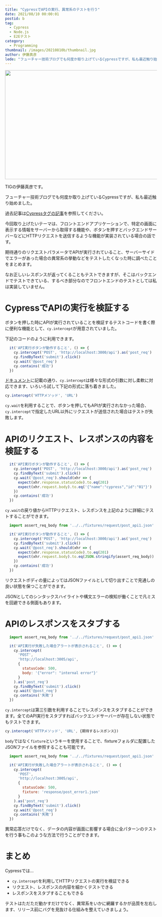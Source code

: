 ```yaml
---
title: "CypressでAPIの実行、異常系のテストを行う"
date: 2021/08/10 00:00:01
postid: b
tag:
  - Cypress
  - Node.js
  - E2Eテスト
category:
  - Programming
thumbnail: /images/20210810b/thumbnail.jpg
author: 伊藤真彦
lede: "フューチャー技術ブログでも何度か取り上げているCypressですが、私も最近触り始めました。今回取り上げたいテーマは、フロントエンドアプリケーションで、特定の画面に表示する情報をサーバーから取得する機能や、ボタンを押すとバックエンドサーバーなどにHTTPリクエストを送信するような機能が実装されている場合の話です。"
---
```


<img src="/images/20210810b/landscape-2022147_640.jpg" alt="" title="Artturi MäntysaariによるPixabayからの画像" width="640" height="360" loading="lazy">

TIGの伊藤真彦です。

フューチャー技術ブログでも何度か取り上げているCypressですが、私も最近触り始めました。

過去記事は[Cypressタグの記事](https://future-architect.github.io/tags/Cypress/)を参照してください。

今回取り上げたいテーマは、フロントエンドアプリケーションで、特定の画面に表示する情報をサーバーから取得する機能や、ボタンを押すとバックエンドサーバーなどにHTTPリクエストを送信するような機能が実装されている場合の話です。

期待通りのリクエストパラメータでAPIが実行されていること、サーバーサイドでエラーがあった場合の異常系の挙動などをテストしたくなった時に調べたことをまとめます。

なお正しいレスポンスが返ってくることもテストできますが、そこはバックエンドでテストできている、するべき部分なのでフロントエンドのテストとしては私は実装していません。

# CypressでAPIの実行を検証する

ボタンを押した時にAPIが実行されていることを検証するテストコードを書く際に便利な機能として、`cy.intercept`が用意されていました。

下記のコードのように利用できます。

```js main.ts
  it('API実行ボタンが動作すること', () => {
    cy.intercept('POST', 'http://localhost:3000/api').as('post_req')
    cy.findByText('submit').click()
    cy.wait('@post_req')
    cy.contains('成功')
  })
```

[ドキュメント](https://docs.cypress.io/api/commands/intercept#Syntax)に記載の通り、`cy.intercept`は様々な形式の引数に対し柔軟に対応できます、いろいろ試して下記の形式に落ち着きました。

```js main.ts
cy.intercept('HTTPメソッド', 'URL')
```

`cy.wait`を利用することで、ボタンを押してもAPIが実行されなかった場合、`cy.intercept`で指定したURL以外にリクエストが送信された場合はテストが失敗します。

# APIのリクエスト、レスポンスの内容を検証する
```js main.ts
  it('API実行ボタンが動作すること', () => {
    cy.intercept('POST', 'http://localhost:3000/api').as('post_req')
    cy.findByText('submit').click()
    cy.wait('@post_req').should(xhr => {
      expect(xhr.response.statusCode).to.eq(201)
      expect(xhr.request.body).to.eq('{"name":"cypress","id":"01"}')
    })
    cy.contains('成功')
  })
```

`cy.wait`の戻り値からHTTPリクエスト、レスポンスを上記のように詳細にテストすることができます。

```js main.ts
  import assert_req_body from '../../fixtures/request/post_api1.json'

  it('API実行ボタンが動作すること', () => {
    cy.intercept('POST', 'http://localhost:3000/api').as('post_req')
    cy.findByText('submit').click()
    cy.wait('@post_req').should(xhr => {
      expect(xhr.response.statusCode).to.eq(201)
      expect(xhr.request.body).to.eq(JSON.stringify(assert_req_body))
    })
    cy.contains('成功')
  })
```

リクエストボディの量によってはJSONファイルとして切り出すことで見通しの良い状態を保つことができます。

JSONとしてのシンタックスハイライトや構文エラーの検知が働くことで凡ミスを回避できる側面もあります。

# APIのレスポンスをスタブする

```js main.ts
  import assert_req_body from '../../fixtures/request/post_api1.json'

  it('API実行が失敗した場合アラートが表示されること', () => {
    cy.intercept(
      'POST',
      'http://localhost:3005/api',
      {
        statusCode: 500,
        body: '{"error": "internal error"}'
      }
    ).as('post_req')
    cy.findByText('submit').click()
    cy.wait('@post_req')
    cy.contains('失敗')
  })
```

`cy.intercept`は第三引数を利用することでレスポンスをスタブすることができます。全てのAPI実行をスタブすればバックエンドサーバーが存在しない状態でもテストできます。

```js main.ts
cy.intercept('HTTPメソッド', 'URL', {期待するレスポンス})
```

`body`ではなく`fixture`というキーを使用することで、fixtureフォルダに配置したJSONファイルを参照することも可能です。

```js main.ts
  import assert_req_body from '../../fixtures/request/post_api1.json'

  it('API実行が失敗した場合アラートが表示されること', () => {
    cy.intercept(
      'POST',
      'http://localhost:3005/api',
      {
        statusCode: 500,
        fixture: 'response/post_error1.json'
      }
    ).as('post_req')
    cy.findByText('submit').click()
    cy.wait('@post_req')
    cy.contains('失敗')
  })
```

異常応答だけでなく、データの内容が画面に影響する場合に全パターンのテストを行う事もこのような方法で行うことができます。

# まとめ

Cypressでは...

* `cy.intercept`を利用してHTTPリクエストの実行を検証できる
* リクエスト、レスポンスの内容を細かくテストできる
* レスポンスをスタブすることもできる

テストはただただ動かすだけでなく、異常系をいかに網羅するかが品質を左右します、リリース前にバグを見抜ける仕組みを整えていきましょう。
